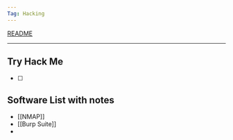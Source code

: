 ```yaml
---
Tag: Hacking
---
```

[README](../README.md)

---

## Try Hack Me
- [ ] 



## Software List with notes
- [[NMAP]]
- [[Burp Suite]]
- 

